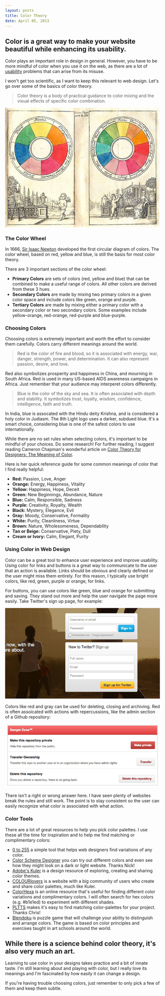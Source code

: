 ```yaml
---
layout: posts
title: Color Theory
date: April 05, 2013
---
```

<h2>
Color is a great way to make your website beautiful while enhancing its usability.
</h2>

<p>
Color plays an important role in design in general. However, you have to be more mindful of color when you use it on the web,
as there are a lot of <a href="/usability-testing" target="_blank">usability</a> problems that can arise from its misuse.
</p>

<p>
I won't get too scientific, as I want to keep this relevant to web design. Let's go over some of the basics of color theory.
</p>

<blockquote>
<p>Color theory is a body of practical guidance to color mixing and the visual effects of specific color combination.</p>
</blockquote>

<a href="http://en.wikipedia.org/wiki/Color_wheel" target="_blank">
<img src="/images/color-wheel.jpg" />
</a>

<h3>The Color Wheel</h3>

<p>In 1666, <a href="http://en.wikipedia.org/wiki/Isaac_Newton" target="_blank">Sir Isaac Newton</a> developed the first circular diagram of colors. The color wheel, based on red, yellow and blue, is still the basis for most color theory.</p>

<p>There are 3 important sections of the color wheel:</p>

<ul>
<li>
<strong>Primary Colors</strong> are sets of colors (red, yellow and blue) that can be combined to make a useful range of colors. All other colors are derived from these 3 hues.
</li>

<li>
<strong>Secondary Colors</strong> are made by mixing two primary colors in a given color space and include colors like green, orange and purple.
</li>

<li>
<strong>Tertiary Colors</strong> are made by mixing either a primary color with a secondary color or two secondary colors. Some examples include yellow-orange, red-orange, red-purple and blue-purple.
</li>
</ul>

<h3>Choosing Colors</h3>

<p>
Choosing colors is extremely important and worth the effort to consider them carefully. Colors carry different meanings around the world.
</p>

<blockquote>
<p>Red is the color of fire and blood, so it is associated with energy, war, danger, strength, power, and determination. It can also represent passion, desire, and love.</p>
</blockquote>

<p>
Red also symbolizes prosperity and happiness in China, and mourning in South Africa. Red is used in many US-based AIDS awareness campaigns in Africa. Just remember that your audience may interperet colors differently.
</p>

<blockquote>
<p>Blue is the color of the sky and sea. It is often associated with depth and stability. It symbolizes trust, loyalty, wisdom, confidence, intelligence, faith and truth.</p>
</blockquote>

<p>
In India, blue is assocated with the Hindu deity Krishna, and is considered a holy color in Judiasm. The 8th Light logo uses a darker, subdued blue. It's a smart choice, considering blue is one of the safest colors to use internationally.
</p>

<p>
While there are no set rules when selecting colors, it's important to be mindful of your choices. Do some research! For further reading, I suggest reading Cameron Chapman's wonderful article on <a href="http://www.smashingmagazine.com/2010/01/28/color-theory-for-designers-part-1-the-meaning-of-color/" target="_blank">Color Theory for Designers: The Meaning of Color</a>.
</p>

<p>
Here is her quick reference guide for some common meanings of color that I find really helpful:
</p>

<ul>
<li><strong>Red:</strong> Passion, Love, Anger</li>
<li><strong>Orange:</strong> Energy, Happiness, Vitality</li>
<li><strong>Yellow:</strong> Happiness, Hope, Deceit</li>
<li><strong>Green:</strong> New Beginnings, Abundance, Nature</li>
<li><strong>Blue:</strong> Calm, Responsible, Sadness</li>
<li><strong>Purple:</strong> Creativity, Royalty, Wealth</li>
<li><strong>Black:</strong> Mystery, Elegance, Evil</li>
<li><strong>Gray:</strong> Moody, Conservative, Formality</li>
<li><strong>White:</strong> Purity, Cleanliness, Virtue</li>
<li><strong>Brown:</strong> Nature, Wholesomeness, Dependability</li>
<li><strong>Tan or Beige:</strong> Conservative, Piety, Dull</li>
<li><strong>Cream or Ivory:</strong> Calm, Elegant, Purity</li>
</ul>

<h3>Using Color in Web Design</h3>

<p>
Color can be a great tool to enhance user experience and improve usability. Using color for links and buttons is a great way to communicate to the user that an action is available. Links should be obvious and clearly defined or the user might miss them entirely. For this reason, I typically use bright colors, like red, green, purple or orange, for links.
</p>

<p>
For buttons, you can use colors like green, blue and orange for submitting and saving. They stand out more and help the user navigate the page more easily. Take Twitter's sign up page, for example:
</p>

<img src="/images/twitter.jpg" />

<p>
Colors like red and gray can be used for deleting, closing and archiving. Red is often assoicated with actions with repercussions, like the admin section of a Github repository:
</p>

<img src="/images/github.jpg" />

<p>
There isn't a right or wrong answer here. I have seen plenty of websites break the rules and still work. The point is to stay consistent so the user can easily recognize what color is associated with what action.
</p>

<h3>Color Tools</h3>

<p>
There are a lot of great resources to help you pick color palettes. I use these all the time for inspiration and to help me find matching or complimentary colors:
</p>

<ul>

<li>
<a href="http://0to255.com/" target="_blank">0 to 255</a> a simple tool that helps web designers find variations of any color.
</li>

<li>
<a href="http://colorschemedesigner.com/" target="_blank">Color Scheme Designer</a> you can try out different colors and even see how they might look on a dark or light website. Thanks Nick!
</li>

<li>
<a href="https://kuler.adobe.com/" target="_blank">Adobe's Kuler</a> is a design resource of exploring, creating and sharing color themes.
</li>

<li>
<a href="http://www.colourlovers.com/" target="_blank">COLOURlovers</a> is a website with a big community of users who create and share color palettes, much like Kuler.
</li>

<li>
<a href="http://www.colorhexa.com/" target="_blank">ColorHexa</a>
is an online resource that's useful for finding different color variations and complimentary colors. I will often search for hex colors (e.g. #b1e1ed) to experiment with different shades.
</li>

<li>
<a href="http://pltts.me/" target="_blank">PLTTS</a> makes it's easy to find matching color-palettes for your project. Thanks Chris!
</li>

<li>
<a href="http://www.blendoku.com/" target="_blank">Blendoku</a> is puzzle game that will challenge your ability to distinguish and arrange colors. The game is based on color principles and exercises taught in art schools around the world.
</li>
</ul>

<h2>
While there is a science behind color theory, it's also very much an art.
</h2>

<p>
Learning to use color in your designs takes practice and a bit of innate taste. I'm still learning about and playing with color, but I really love its meanings and I'm fascinated by how easily it can change a design.
</p>

<div class='note'>
<p>
If you're having trouble choosing colors, just remember to only pick a few of them and keep them subtle.
</p>
</div>
